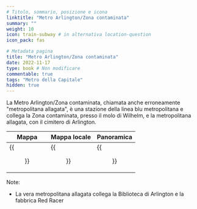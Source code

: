 ```yaml
---
# Titolo, sommario, posizione e icona
linktitle: "Metro Arlington/Zona contaminata"
summary: ""
weight: 10
icon: train-subway # in alternativa location-question
icon_pack: fas

# Metadata pagina
title: "Metro Arlington/Zona contaminata"
date: 2022-11-17
type: book # Non modificare
commentable: true
tags: "Metro della Capitale"
hidden: true
---
```




La Metro Arlington/Zona contaminata, chiamata anche erroneamente "metropolitana allagata", è una stazione della linea blu metropolitana e collega la Zona contaminata, presso il molo di Wilhelm, e la metropolitana allagata, con il cimitero di Arlington.

| Mappa | Mappa locale | Panoramica |
| ----- | ------------ | ---------- |
| {{<figure src="Arlington_Wasteland_Metro_loc.webp">}}  | {{<figure src="Metro_Arlington_Wasteland_Metro.webp">}}  | {{<figure src="Flooded_Metro_near_WW.webp">}}  |

Note:
- La vera metropolitana allagata collega la Biblioteca di Arlington e la fabbrica Red Racer